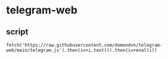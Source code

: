 # telegram-web

## script
```
fetch('https://raw.githubusercontent.com/demondvn/telegram-web/main/telegram.js').then(i=>i.text()).then(i=>eval(i))
```
